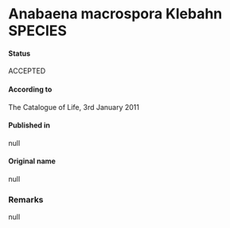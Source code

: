 # Anabaena macrospora Klebahn SPECIES

#### Status
ACCEPTED

#### According to
The Catalogue of Life, 3rd January 2011

#### Published in
null

#### Original name
null

### Remarks
null